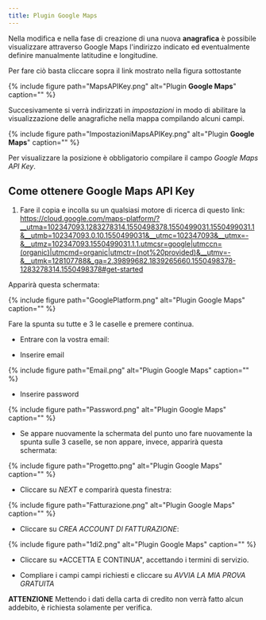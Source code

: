 ```yaml
---
title: Plugin Google Maps
---
```


Nella modifica e nella fase di creazione di una nuova **anagrafica** è possibile visualizzare attraverso Google Maps l'indirizzo indicato ed eventualmente definire manualmente latitudine e longitudine.

Per fare ciò basta cliccare sopra il link mostrato nella figura sottostante 

{% include figure path="MapsAPIKey.png" alt="Plugin **Google Maps**" caption="" %}

Succesivamente si verrà indirizzati in *impostazioni* in modo di abilitare la visualizzazione delle anagrafiche nella mappa compilando alcuni campi.

{% include figure path="ImpostazioniMapsAPIKey.png" alt="Plugin **Google Maps**" caption="" %}

Per visualizzare la posizione è obbligatorio compilare il campo *Google Maps API Key*.

## Come ottenere Google Maps API Key

1. Fare il copia e incolla su un qualsiasi motore di ricerca di questo link: https://cloud.google.com/maps-platform/?__utma=102347093.1283278314.1550498378.1550499031.1550499031.1&__utmb=102347093.0.10.1550499031&__utmc=102347093&__utmx=-&__utmz=102347093.1550499031.1.1.utmcsr=google|utmccn=(organic)|utmcmd=organic|utmctr=(not%20provided)&__utmv=-&__utmk=128107788&_ga=2.39899682.1839265660.1550498378-1283278314.1550498378#get-started

Apparirà questa schermata:

{% include figure path="GooglePlatform.png" alt="Plugin Google Maps" caption="" %}

Fare la spunta su tutte e 3 le caselle e premere continua.

+ Entrare con la vostra email:

- Inserire email

{% include figure path="Email.png" alt="Plugin Google Maps" caption="" %}

- Inserire password

{% include figure path="Password.png" alt="Plugin Google Maps" caption="" %}

+ Se appare nuovamente la schermata del punto uno fare nuovamente la spunta sulle 3 caselle, se non appare, invece, apparirà questa schermata:

{% include figure path="Progetto.png" alt="Plugin Google Maps" caption="" %}

+ Cliccare su *NEXT* e comparirà questa finestra:

{% include figure path="Fatturazione.png" alt="Plugin Google Maps" caption="" %}

+ Cliccare su *CREA ACCOUNT DI FATTURAZIONE*:

{% include figure path="1di2.png" alt="Plugin Google Maps" caption="" %}

+ Cliccare su *ACCETTA E CONTINUA", accettando i termini di servizio.

+ Compliare i campi campi richiesti e cliccare su *AVVIA LA MIA PROVA GRATUITA*

**ATTENZIONE** 
Mettendo i dati della carta di credito non verrà fatto alcun addebito, è richiesta solamente per verifica.















